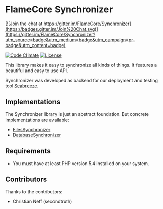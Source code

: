 FlameCore Synchronizer
======================

[![Join the chat at https://gitter.im/FlameCore/Synchronizer](https://badges.gitter.im/Join%20Chat.svg)](https://gitter.im/FlameCore/Synchronizer?utm_source=badge&utm_medium=badge&utm_campaign=pr-badge&utm_content=badge)

[![Code Climate](http://img.shields.io/codeclimate/github/FlameCore/Synchronizer.svg)](https://codeclimate.com/github/FlameCore/Synchronizer)
[![License](http://img.shields.io/packagist/l/flamecore/synchronizer.svg)](https://packagist.org/packages/flamecore/synchronizer)

This library makes it easy to synchronize all kinds of things. It features a beautiful and easy to use API.

Synchronizer was developed as backend for our deployment and testing tool [Seabreeze](https://github.com/FlameCore/Seabreeze).


Implementations
---------------

The Synchronizer library is just an abstract foundation. But concrete implementations are available:

* [FilesSynchronizer](https://github.com/FlameCore/FilesSynchronizer)
* [DatabaseSynchronizer](https://github.com/FlameCore/DatabaseSynchronizer)


Requirements
------------

* You must have at least PHP version 5.4 installed on your system.


Contributors
------------

Thanks to the contributors:

* Christian Neff (secondtruth)
